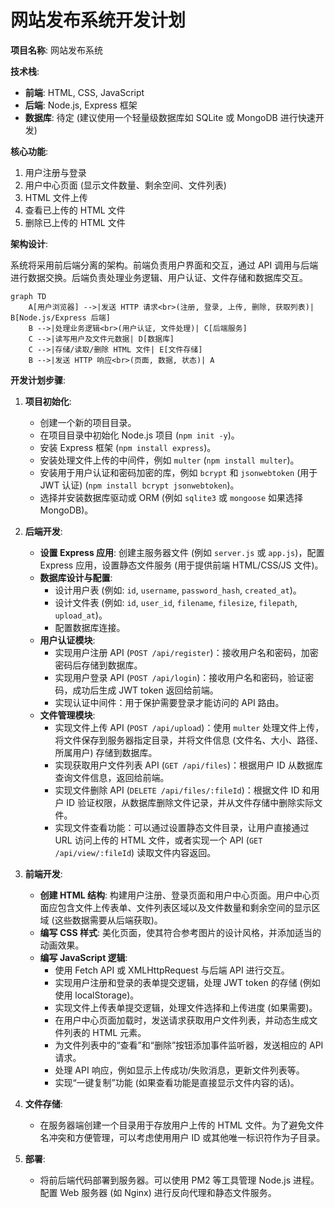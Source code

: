 # 网站发布系统开发计划

**项目名称**: 网站发布系统

**技术栈**:
*   **前端**: HTML, CSS, JavaScript
*   **后端**: Node.js, Express 框架
*   **数据库**: 待定 (建议使用一个轻量级数据库如 SQLite 或 MongoDB 进行快速开发)

**核心功能**:
1.  用户注册与登录
2.  用户中心页面 (显示文件数量、剩余空间、文件列表)
3.  HTML 文件上传
4.  查看已上传的 HTML 文件
5.  删除已上传的 HTML 文件

**架构设计**:

系统将采用前后端分离的架构。前端负责用户界面和交互，通过 API 调用与后端进行数据交换。后端负责处理业务逻辑、用户认证、文件存储和数据库交互。

```mermaid
graph TD
    A[用户浏览器] -->|发送 HTTP 请求<br>(注册, 登录, 上传, 删除, 获取列表)| B[Node.js/Express 后端]
    B -->|处理业务逻辑<br>(用户认证, 文件处理)| C[后端服务]
    C -->|读写用户及文件元数据| D[数据库]
    C -->|存储/读取/删除 HTML 文件| E[文件存储]
    B -->|发送 HTTP 响应<br>(页面, 数据, 状态)| A
```

**开发计划步骤**:

1.  **项目初始化**:
    *   创建一个新的项目目录。
    *   在项目目录中初始化 Node.js 项目 (`npm init -y`)。
    *   安装 Express 框架 (`npm install express`)。
    *   安装处理文件上传的中间件，例如 `multer` (`npm install multer`)。
    *   安装用于用户认证和密码加密的库，例如 `bcrypt` 和 `jsonwebtoken` (用于 JWT 认证) (`npm install bcrypt jsonwebtoken`)。
    *   选择并安装数据库驱动或 ORM (例如 `sqlite3` 或 `mongoose` 如果选择 MongoDB)。

2.  **后端开发**:
    *   **设置 Express 应用**: 创建主服务器文件 (例如 `server.js` 或 `app.js`)，配置 Express 应用，设置静态文件服务 (用于提供前端 HTML/CSS/JS 文件)。
    *   **数据库设计与配置**:
        *   设计用户表 (例如: `id`, `username`, `password_hash`, `created_at`)。
        *   设计文件表 (例如: `id`, `user_id`, `filename`, `filesize`, `filepath`, `upload_at`)。
        *   配置数据库连接。
    *   **用户认证模块**:
        *   实现用户注册 API (`POST /api/register`)：接收用户名和密码，加密密码后存储到数据库。
        *   实现用户登录 API (`POST /api/login`)：接收用户名和密码，验证密码，成功后生成 JWT token 返回给前端。
        *   实现认证中间件：用于保护需要登录才能访问的 API 路由。
    *   **文件管理模块**:
        *   实现文件上传 API (`POST /api/upload`)：使用 `multer` 处理文件上传，将文件保存到服务器指定目录，并将文件信息 (文件名、大小、路径、所属用户) 存储到数据库。
        *   实现获取用户文件列表 API (`GET /api/files`)：根据用户 ID 从数据库查询文件信息，返回给前端。
        *   实现文件删除 API (`DELETE /api/files/:fileId`)：根据文件 ID 和用户 ID 验证权限，从数据库删除文件记录，并从文件存储中删除实际文件。
        *   实现文件查看功能：可以通过设置静态文件目录，让用户直接通过 URL 访问上传的 HTML 文件，或者实现一个 API (`GET /api/view/:fileId`) 读取文件内容返回。

3.  **前端开发**:
    *   **创建 HTML 结构**: 构建用户注册、登录页面和用户中心页面。用户中心页面应包含文件上传表单、文件列表区域以及文件数量和剩余空间的显示区域 (这些数据需要从后端获取)。
    *   **编写 CSS 样式**: 美化页面，使其符合参考图片的设计风格，并添加适当的动画效果。
    *   **编写 JavaScript 逻辑**:
        *   使用 Fetch API 或 XMLHttpRequest 与后端 API 进行交互。
        *   实现用户注册和登录的表单提交逻辑，处理 JWT token 的存储 (例如使用 localStorage)。
        *   实现文件上传表单提交逻辑，处理文件选择和上传进度 (如果需要)。
        *   在用户中心页面加载时，发送请求获取用户文件列表，并动态生成文件列表的 HTML 元素。
        *   为文件列表中的“查看”和“删除”按钮添加事件监听器，发送相应的 API 请求。
        *   处理 API 响应，例如显示上传成功/失败消息，更新文件列表等。
        *   实现“一键复制”功能 (如果查看功能是直接显示文件内容的话)。

4.  **文件存储**:
    *   在服务器端创建一个目录用于存放用户上传的 HTML 文件。为了避免文件名冲突和方便管理，可以考虑使用用户 ID 或其他唯一标识符作为子目录。

5.  **部署**:
    *   将前后端代码部署到服务器。可以使用 PM2 等工具管理 Node.js 进程。配置 Web 服务器 (如 Nginx) 进行反向代理和静态文件服务。